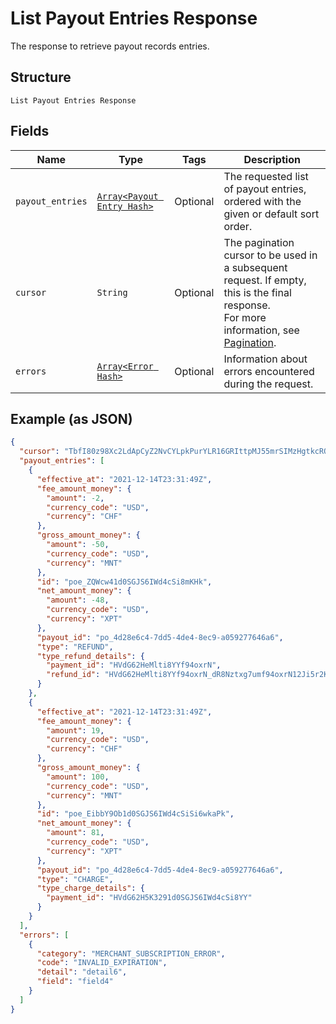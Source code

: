 
# List Payout Entries Response

The response to retrieve payout records entries.

## Structure

`List Payout Entries Response`

## Fields

| Name | Type | Tags | Description |
|  --- | --- | --- | --- |
| `payout_entries` | [`Array<Payout Entry Hash>`](../../doc/models/payout-entry.md) | Optional | The requested list of payout entries, ordered with the given or default sort order. |
| `cursor` | `String` | Optional | The pagination cursor to be used in a subsequent request. If empty, this is the final response.<br>For more information, see [Pagination](https://developer.squareup.com/docs/build-basics/common-api-patterns/pagination). |
| `errors` | [`Array<Error Hash>`](../../doc/models/error.md) | Optional | Information about errors encountered during the request. |

## Example (as JSON)

```json
{
  "cursor": "TbfI80z98Xc2LdApCyZ2NvCYLpkPurYLR16GRIttpMJ55mrSIMzHgtkcRQdT0mOnTtfHO",
  "payout_entries": [
    {
      "effective_at": "2021-12-14T23:31:49Z",
      "fee_amount_money": {
        "amount": -2,
        "currency_code": "USD",
        "currency": "CHF"
      },
      "gross_amount_money": {
        "amount": -50,
        "currency_code": "USD",
        "currency": "MNT"
      },
      "id": "poe_ZQWcw41d0SGJS6IWd4cSi8mKHk",
      "net_amount_money": {
        "amount": -48,
        "currency_code": "USD",
        "currency": "XPT"
      },
      "payout_id": "po_4d28e6c4-7dd5-4de4-8ec9-a059277646a6",
      "type": "REFUND",
      "type_refund_details": {
        "payment_id": "HVdG62HeMlti8YYf94oxrN",
        "refund_id": "HVdG62HeMlti8YYf94oxrN_dR8Nztxg7umf94oxrN12Ji5r2KW14FAY"
      }
    },
    {
      "effective_at": "2021-12-14T23:31:49Z",
      "fee_amount_money": {
        "amount": 19,
        "currency_code": "USD",
        "currency": "CHF"
      },
      "gross_amount_money": {
        "amount": 100,
        "currency_code": "USD",
        "currency": "MNT"
      },
      "id": "poe_EibbY9Ob1d0SGJS6IWd4cSiSi6wkaPk",
      "net_amount_money": {
        "amount": 81,
        "currency_code": "USD",
        "currency": "XPT"
      },
      "payout_id": "po_4d28e6c4-7dd5-4de4-8ec9-a059277646a6",
      "type": "CHARGE",
      "type_charge_details": {
        "payment_id": "HVdG62H5K3291d0SGJS6IWd4cSi8YY"
      }
    }
  ],
  "errors": [
    {
      "category": "MERCHANT_SUBSCRIPTION_ERROR",
      "code": "INVALID_EXPIRATION",
      "detail": "detail6",
      "field": "field4"
    }
  ]
}
```

